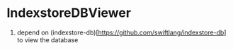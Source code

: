 # IndexstoreDBViewer


1. depend on (indexstore-db)[https://github.com/swiftlang/indexstore-db] to view the database
